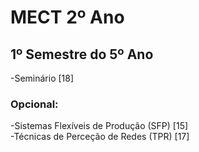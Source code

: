 # MECT 2º Ano
## 1º Semestre do 5º Ano
-Seminário [18]<br>
### Opcional:
-Sistemas Flexíveis de Produção (SFP) [15]<br>
-Técnicas de Perceção de Redes (TPR) [17]<br>
